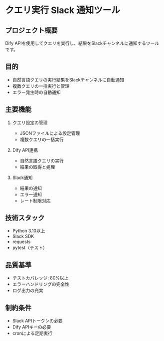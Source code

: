 # クエリ実行 Slack 通知ツール

## プロジェクト概要
Dify APIを使用してクエリを実行し、結果をSlackチャンネルに通知するツールです。

## 目的
- 自然言語クエリの実行結果をSlackチャンネルに自動通知
- 複数クエリの一括実行と管理
- エラー発生時の自動通知

## 主要機能
1. クエリ設定の管理
   - JSONファイルによる設定管理
   - 複数クエリの一括実行

2. Dify API連携
   - 自然言語クエリの実行
   - 結果の取得と処理

3. Slack通知
   - 結果の通知
   - エラー通知
   - レート制限対応

## 技術スタック
- Python 3.10以上
- Slack SDK
- requests
- pytest（テスト）

## 品質基準
- テストカバレッジ: 80%以上
- エラーハンドリングの完全性
- ログ出力の充実

## 制約条件
- Slack APIトークンの必要
- Dify APIキーの必要
- cronによる定期実行
